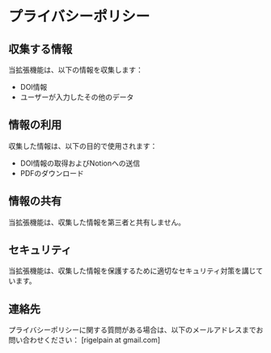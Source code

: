 # プライバシーポリシー

## 収集する情報
当拡張機能は、以下の情報を収集します：
- DOI情報
- ユーザーが入力したその他のデータ

## 情報の利用
収集した情報は、以下の目的で使用されます：
- DOI情報の取得およびNotionへの送信
- PDFのダウンロード

## 情報の共有
当拡張機能は、収集した情報を第三者と共有しません。

## セキュリティ
当拡張機能は、収集した情報を保護するために適切なセキュリティ対策を講じています。

## 連絡先
プライバシーポリシーに関する質問がある場合は、以下のメールアドレスまでお問い合わせください：
[rigelpain at gmail.com]
